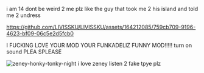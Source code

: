 

i am 14 dont be weird 2 me plz like the guy that took me 2 his island and told me 2 undress


https://github.com/LIVISSKU/LIVISSKU/assets/164212085/759cb709-9196-4623-bf09-06c5e2d5fcb0

I FUCKING LOVE YOUR MOD YOUR FUNKADELIZ FUNNY MOD!!!!! turn on sound PLEA SPLEASE

![zeney-honky-tonky-night](https://github.com/LIVISSKU/LIVISSKU/assets/164212085/6fe77b64-fa06-4e6e-a4f1-004659c9c98e)
i love zeney listen 2 fake tpye plz

